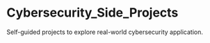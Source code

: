 # Cybersecurity_Side_Projects
Self-guided projects to explore real-world cybersecurity application.
